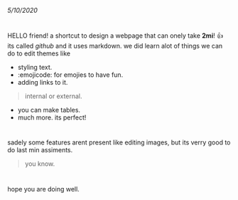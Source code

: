 *5/10/2020*
#
HELLO friend!
 a shortcut to design a webpage that can onely take **2mi**! :+1:
its called *github* and it uses markdown. we did learn alot of things we can do to edit themes like
- styling text.
- :emojicode: for emojies to have fun.
-  adding links to it.
>internal or external.
- you can make tables.
- much more.
its perfect! 
#
sadely some features arent present like editing images, but its verry good to do last min assiments.
>you know.
#
hope you are doing well.
